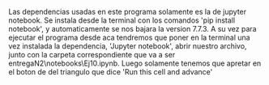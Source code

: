 Las dependencias usadas en este programa solamente es la de jupyter notebook. Se instala desde la terminal con los comandos 'pip install notebook', y automaticamente se nos bajara la version 7.7.3.
A su vez para ejecutar el programa desde aca tendremos que poner en la terminal una vez instalada la dependencia, 'Jupyter notebook', abrir nuestro archivo, junto con la carpeta correspondiente que va a ser entregaN2\notebooks\Ej10.ipynb. Luego solamente tenemos que apretar en el boton de del triangulo que dice 'Run this cell and advance'
